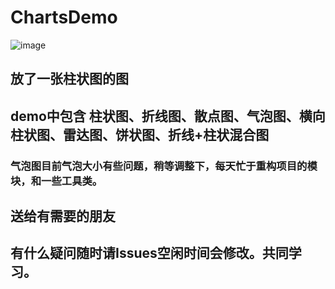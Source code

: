 # ChartsDemo

![image](https://github.com/cCathyc/ChartsDemo/blob/master/charts.gif)

## 放了一张柱状图的图

## demo中包含 柱状图、折线图、散点图、气泡图、横向柱状图、雷达图、饼状图、折线+柱状混合图

### 气泡图目前气泡大小有些问题，稍等调整下，每天忙于重构项目的模块，和一些工具类。

## 送给有需要的朋友

## 有什么疑问随时请Issues空闲时间会修改。共同学习。

